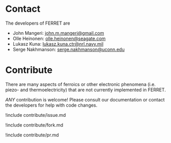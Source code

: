 # Contact

The developers of FERRET are


- John Mangeri: john.m.mangeri@gmail.com
- Olle Heinonen: olle.heinonen@seagate.com
- Lukasz Kuna: lukasz.kuna.ctr@nrl.navy.mil
- Serge Nakhmanson: serge.nakhmanson@uconn.edu

# Contribute

There are many aspects of ferroics or other electronic phenomena (i.e. piezo- and thermoelectricity) that are not currently implemented in FERRET.

*ANY* contribution is welcome! Please consult our documentation or contact the developers for help with code changes.

!include contribute/issue.md

!include contribute/fork.md

!include contribute/pr.md
